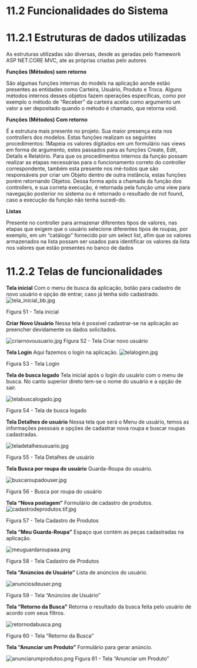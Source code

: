 

# 11.2 Funcionalidades do Sistema
 
# 11.2.1 Estruturas de dados utilizadas
 
As estruturas utilizadas são diversas, desde as geradas pelo framework ASP NET.CORE MVC, ate as próprias criadas pelo autores 

**Funções (Métodos) sem retorno** 

São algumas funções internas do models na aplicação aonde estão presentes as entidades como Carteira, Usuário, Produto e Troca. Alguns métodos internos desses objetos fazem operações específicas, como por exemplo o método de “Receber” da carteira aceita como argumento um valor a ser depositado quando o método é chamado, que retorna void. 

**Funções (Métodos) Com retorno** 

É a estrutura mais presente no projeto. Sua maior presença esta nos controllers dos modelos. Estas funções realizam os seguintes procedimentos: 
1Mapeia os valores digitados em um formulário nas views em forma de argumento, estes passados para as funções Create, Edit, Details e Relatório. Para que os procedimentos internos da função possam realizar as etapas necessárias para o funcionamento correto do controller correspondente, também esta presente nos mé-todos que são responsáveis por criar um Objeto dentro de outra instância, estas funções porém retornando Objetos. 
Dessa forma após a chamada da função dos controllers, e sua correta execução, é retornada pela função uma view para navegação posterior no sistema ou é retornado o resultado de not found, caso a execução da função não tenha sucedi-do. 

**Listas**

Presente no controller para armazenar diferentes tipos de valores, nas etapas que exigem que o usuário selecione diferentes tipos de roupas, por exemplo, em um “catálogo” fornecido por um select list, afim que os valores armazenados na lista possam ser usados para identificar os valores da lista nos valores que estão presentes no banco de dados 

# 11.2.2 Telas de funcionalidades

**Tela inicial** 
Com o menu de busca da aplicação, botão para cadastro de novo usuário e opção de entrar, caso já tenha sido cadastrado.
![tela_inicial_bb.jpg](https://github.com/ICEI-PUC-Minas-PMV-ADS/pmv-ads-2022-1-e2-proj-int-t2-babybay/blob/main/docs/img/tela_inicial_bb.jpg)
 

Figura 51 - Tela inicial

**Criar Novo Usuário** 
Nessa tela é possível cadastrar-se na aplicação ao preencher devidamente os dados solicitados.

 
![criarnovousuario.jpg](https://github.com/ICEI-PUC-Minas-PMV-ADS/pmv-ads-2022-1-e2-proj-int-t2-babybay/blob/main/docs/img/criarnovousuario.jpg)
Figura 52 - Tela Criar novo usuário

**Tela Login**
Aqui fazemos o login na aplicação.
  ![telaloginn.jpg](https://github.com/ICEI-PUC-Minas-PMV-ADS/pmv-ads-2022-1-e2-proj-int-t2-babybay/blob/main/docs/img/telaloginn.jpg)

Figura 53 - Tela Login 

**Tela de busca logado**
Tela inicial após o login do usuário com o menu de busca. No canto superior direto tem-se o nome do usuário e a opção de sair.

 ![telabuscalogado.jpg](https://github.com/ICEI-PUC-Minas-PMV-ADS/pmv-ads-2022-1-e2-proj-int-t2-babybay/blob/main/docs/img/telabuscalogado.jpg)

Figura 54 - Tela de busca logado

**Tela Detalhes de usuário**
Nessa tela que será o Menu de usuário, temos as informações pessoais e opções de cadastrar nova roupa e buscar roupas cadastradas.

  ![teladetalhesusuario.jpg](https://github.com/ICEI-PUC-Minas-PMV-ADS/pmv-ads-2022-1-e2-proj-int-t2-babybay/blob/main/docs/img/teladetalhesusuario.jpg)

Figura 55 - Tela Detalhes de usuário

**Tela Busca por roupa do usuário**
Guarda-Roupa do usuário.

  ![buscaroupadouser.jpg](https://github.com/ICEI-PUC-Minas-PMV-ADS/pmv-ads-2022-1-e2-proj-int-t2-babybay/blob/main/docs/img/buscaroupadouser.jpg)

Figura 56 - Busca por roupa do usuário

**Tela “Nova postagem”**
Formulário de cadastro de produtos.
  ![cadastrodeprodutos.tif.jpg](https://github.com/ICEI-PUC-Minas-PMV-ADS/pmv-ads-2022-1-e2-proj-int-t2-babybay/blob/main/docs/img/cadastrodeprodutos.tif.jpg)

Figura 57 - Tela Cadastro de Produtos

**Tela “Meu Guarda-Roupa”**
Espaço que contém as peças cadastradas na aplicação.

  ![meuguardaroupaaa.png](https://github.com/ICEI-PUC-Minas-PMV-ADS/pmv-ads-2022-1-e2-proj-int-t2-babybay/blob/main/docs/img/meuguardaroupaaa.png)

Figura 58 - Tela Cadastro de Produtos

**Tela “Anúncios de Usuário”**
Lista de anúncios do usuário.

 ![anunciosdeuser.png](https://github.com/ICEI-PUC-Minas-PMV-ADS/pmv-ads-2022-1-e2-proj-int-t2-babybay/blob/main/docs/img/anunciosdeuser.png)

Figura 59 - Tela “Anúncios de Usuário”

**Tela “Retorno da Busca”**
Retorna o resultado da busca feita pelo usuário de acordo com seus filtros.

  ![retornodabusca.png](https://github.com/ICEI-PUC-Minas-PMV-ADS/pmv-ads-2022-1-e2-proj-int-t2-babybay/blob/main/docs/img/retornodabusca.png)

Figura 60 - Tela “Retorno da Busca”


**Tela “Anunciar um Produto”**
Formulário para gerar anúncio.
	
	 
 ![anunciarumprodutoo.png](https://github.com/ICEI-PUC-Minas-PMV-ADS/pmv-ads-2022-1-e2-proj-int-t2-babybay/blob/main/docs/img/anunciarumprodutoo.png)
Figura 61 - Tela “Anunciar um Produto”
